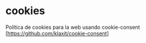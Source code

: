 # cookies
Política de cookies para la web usando cookie-consent [https://github.com/klaxit/cookie-consent]
